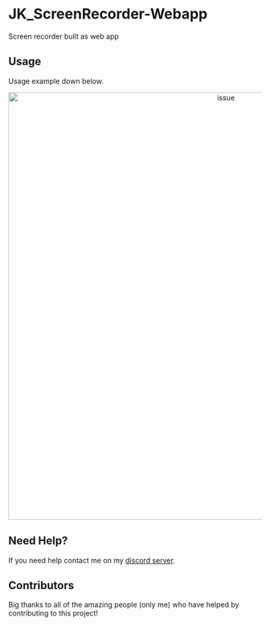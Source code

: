 # JK_ScreenRecorder-Webapp

Screen recorder built as web app

## Usage

Usage example down below.

<p align="center">
  <img alt="issue" src="" width="850px">
</p>

## Need Help?

If you need help contact me on my [discord server](https://discord.gg/xgET5epJE6).

## Contributors

Big thanks to all of the amazing people (only me) who have helped by contributing to this project!
